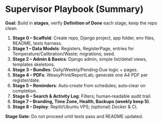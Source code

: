 # Supervisor Playbook (Summary)

**Goal:** Build in **stages**, verify **Definition of Done** each stage, keep the repo clean.

1) **Stage 0 – Scaffold**: Create repo, Django project, app folder, env files, README, tests harness.
2) **Stage 1 – Data Models**: Registers, RegisterPage, entries for Temperature/Calibration/Waste; migrations; seed.
3) **Stage 2 – Admin & Basics**: Django admin, simple list/detail views, templates skeletons.
4) **Stage 3 – Bundles**: Daily/Weekly/Pending‑Due logic + pages.
5) **Stage 4 – PDFs**: WeasyPrint/ReportLab; generate one A4 PDF per register/date.
6) **Stage 5 – Reminders**: Auto‑create from schedules; auto‑clear on completion.
7) **Stage 6 – Search & Activity Log**: Filters; human‑readable audit trail.
8) **Stage 7 – Branding, Time Zone, Health, Backups (weekly keep 5)**.
9) **Stage 8 – Deploy**: Replit/Ubuntu VPS; (optional) Docker & CI.

**Stage Gate:** Do not proceed until tests pass and README updated.
